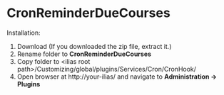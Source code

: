 # CronReminderDueCourses

Installation:

1. Download (If you downloaded the zip file, extract it.) 
2. Rename folder to <b>CronReminderDueCourses</b>
3. Copy folder to &lt;ilias root path&gt;/Customizing/global/plugins/Services/Cron/CronHook/
4. Open browser at http://your-ilias/ and navigate to <b>Administration -> Plugins</b>

